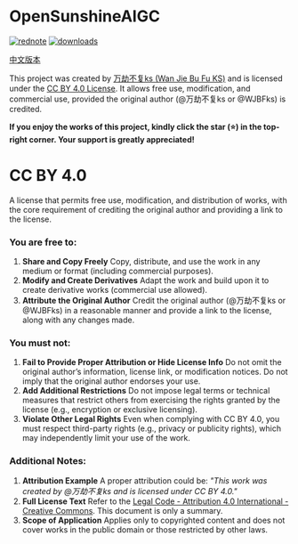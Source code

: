 # OpenSunshineAIGC

[![rednote](https://img.shields.io/badge/rednote-万劫不复ks-FF2443?logo=xiaohongshu)](https://www.xiaohongshu.com/user/profile/5e331246000000000100bb17)
[![downloads](https://img.shields.io/badge/dynamic/json?url=https%3A%2F%2Ffc-mp-9871a84d-7aee-4cf9-b227-e45fa3dc8759.next.bspapp.com%2Fgithub%3Ftarget%3DOpenSunshineAIGC%26type%3Dclones_count&query=count&label=downloads&cacheSeconds=600)](https://github.com/WJBFks/OpenSunshineAIGC/tree/main/OpenSunshineAIGC)

[中文版本](./README.md)

This project was created by [万劫不复ks (Wan Jie Bu Fu KS)](https://www.xiaohongshu.com/user/profile/5e331246000000000100bb17) and is licensed under the [CC BY 4.0 License](https://creativecommons.org/licenses/by/4.0/legalcode.txt). It allows free use, modification, and commercial use, provided the original author (@万劫不复ks or @WJBFks) is credited.

**If you enjoy the works of this project, kindly click the star (⭐️) in the top-right corner. Your support is greatly appreciated!**

# CC BY 4.0

A license that permits free use, modification, and distribution of works, with the core requirement of crediting the original author and providing a link to the license.

### You are free to:

1. **Share and Copy Freely**
   Copy, distribute, and use the work in any medium or format (including commercial purposes).
2. **Modify and Create Derivatives**
   Adapt the work and build upon it to create derivative works (commercial use allowed).
3. **Attribute the Original Author**
   Credit the original author (@万劫不复ks or @WJBFks) in a reasonable manner and provide a link to the license, along with any changes made.

### You must not:

1. **Fail to Provide Proper Attribution or Hide License Info**
   Do not omit the original author’s information, license link, or modification notices. Do not imply that the original author endorses your use.
2. **Add Additional Restrictions**
   Do not impose legal terms or technical measures that restrict others from exercising the rights granted by the license (e.g., encryption or exclusive licensing).
3. **Violate Other Legal Rights**
   Even when complying with CC BY 4.0, you must respect third-party rights (e.g., privacy or publicity rights), which may independently limit your use of the work.

### Additional Notes:

1. **Attribution Example**
   A proper attribution could be: *"This work was created by @万劫不复ks and is licensed under CC BY 4.0."*
2. **Full License Text**
   Refer to the [Legal Code - Attribution 4.0 International - Creative Commons](https://creativecommons.org/licenses/by/4.0/legalcode). This document is only a summary.
3. **Scope of Application**
   Applies only to copyrighted content and does not cover works in the public domain or those restricted by other laws.

